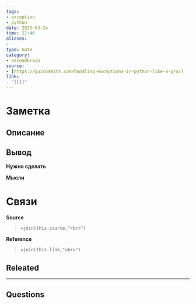 ```yaml
---
tags: 
- exception
- python
date: 2025-03-24
time: 21:46
aliases: 
-
type: note
category: 
- secondbrain
source: 
- [https://guicommits.com/handling-exceptions-in-python-like-a-pro/)
link: 
- "[[]]"
---
```

# Заметка

**Описание**
- 

**Вывод**
- 


**Нужно сделать**


**Мысли**


# Связи

**Source**
>`=join(this.source,"<br>")`

**Reference**
>`=join(this.link,"<br>")`


**Releated**
-

---

**Questions**
-